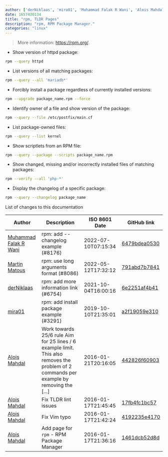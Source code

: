 ```yaml
---
author: ['derNiklaas', 'mira01', 'Muhammad Falak R Wani', 'Alois Mahdal', 'Martin Matous']
date: 1657430134
title: "rpm, TLDR Pages"
description: "rpm, RPM Package Manager."
categories: "linux"
---
```

> More information: <https://rpm.org/>.

- Show version of httpd package:

```bash
rpm --query httpd
```

- List versions of all matching packages:

```bash
rpm --query --all 'mariadb*'
```

- Forcibly install a package regardless of currently installed versions:

```bash
rpm --upgrade package_name.rpm --force
```

- Identify owner of a file and show version of the package:

```bash
rpm --query --file /etc/postfix/main.cf
```

- List package-owned files:

```bash
rpm --query --list kernel
```

- Show scriptlets from an RPM file:

```bash
rpm --query --package --scripts package_name.rpm
```

- Show changed, missing and/or incorrectly installed files of matching packages:

```bash
rpm --verify --all 'php-*'
```

- Display the changelog of a specific package:

```bash
rpm --query --changelog package_name
```
List of changes to this documentation


Author | Description | ISO 8601 Date | GitHub link
------|-----|-----|-----
[Muhammad Falak R Wani](mailto:falakreyaz@gmail.com) | rpm: add --changelog example (#8176) | 2022-07-10T07:15:34 | [6479bdea0530](https://github.com/tldr-pages/tldr/commit/6479bdea05304c7771faad706ef97d2c14dddb35)
[Martin Matous](mailto:18654729+mmatous@users.noreply.github.com) | rpm: use long arguments format (#8086) | 2022-05-12T17:32:12 | [791abd7b7841](https://github.com/tldr-pages/tldr/commit/791abd7b7841022dbf90c2ea7bc4f4af7e328115)
[derNiklaas](mailto:derNiklaas@users.noreply.github.com) | rpm: add more information link (#6754) | 2021-10-04T16:00:16 | [6e2251af4b41](https://github.com/tldr-pages/tldr/commit/6e2251af4b410910133d39ef0510b827690e2b0b)
[mira01](mailto:miroslav.cech@gooddata.com) | rpm: add install package example (#3291) | 2019-10-10T21:35:01 | [a2f19059e310](https://github.com/tldr-pages/tldr/commit/a2f19059e310c66d2345a51c6f0df0ca5964f927)
[Alois Mahdal](mailto:amahdal@redhat.com) | Work towards 25/6 rule Aim for 25 lines / 6 example limit. This also removes the problem of 2 commands per example by removing the [...] | 2016-01-21T20:16:05 | [442826f60903](https://github.com/tldr-pages/tldr/commit/442826f609039d0534db55c9dacf8cd3b3152228)
[Alois Mahdal](mailto:amahdal@redhat.com) | Fix TLDR lint issues | 2016-01-17T21:45:45 | [17fb4fc1bc57](https://github.com/tldr-pages/tldr/commit/17fb4fc1bc57d98eabf0dc386c8132977986618b)
[Alois Mahdal](mailto:amahdal@redhat.com) | Fix Vim typo | 2016-01-17T21:42:24 | [4192235e4170](https://github.com/tldr-pages/tldr/commit/4192235e41702b34f36d1b51b601a6458746b1c5)
[Alois Mahdal](mailto:amahdal@redhat.com) | Add page for `rpm` - RPM Package Manager | 2016-01-17T21:36:16 | [1461dcb52d8d](https://github.com/tldr-pages/tldr/commit/1461dcb52d8d43d7c6c067019a46ee8bf4c99f8b)

